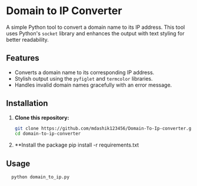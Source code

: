 # Domain to IP Converter

A simple Python tool to convert a domain name to its IP address. This tool uses Python's `socket` library and enhances the output with text styling for better readability.

## Features

- Converts a domain name to its corresponding IP address.
- Stylish output using the `pyfiglet` and `termcolor` libraries.
- Handles invalid domain names gracefully with an error message.

## Installation

1. **Clone this repository:**

   ```bash
   git clone https://github.com/mdashik123456/Domain-To-Ip-converter.git
   cd domain-to-ip-converter

2. **Install the package
         pip install -r requirements.txt
   
## Usage
      python domain_to_ip.py

